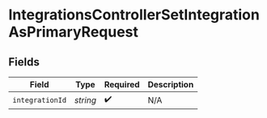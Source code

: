 # IntegrationsControllerSetIntegrationAsPrimaryRequest


## Fields

| Field              | Type               | Required           | Description        |
| ------------------ | ------------------ | ------------------ | ------------------ |
| `integrationId`    | *string*           | :heavy_check_mark: | N/A                |
